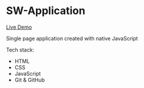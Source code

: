 # SW-Application

<a href="https://amet1st.github.io/SW-Application/">Live Demo</a>

Single page application created with native JavaScript

Tech stack:

<ul>
  <li>HTML</li>
  <li>CSS</li>
  <li>JavaScript</li>
  <li>Git & GitHub</li>
</ul>
